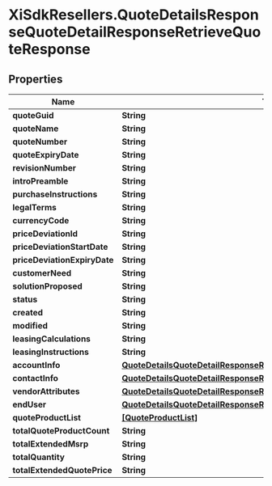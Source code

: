 # XiSdkResellers.QuoteDetailsResponseQuoteDetailResponseRetrieveQuoteResponse

## Properties

Name | Type | Description | Notes
------------ | ------------- | ------------- | -------------
**quoteGuid** | **String** |  | [optional] 
**quoteName** | **String** |  | [optional] 
**quoteNumber** | **String** |  | [optional] 
**quoteExpiryDate** | **String** |  | [optional] 
**revisionNumber** | **String** |  | [optional] 
**introPreamble** | **String** |  | [optional] 
**purchaseInstructions** | **String** |  | [optional] 
**legalTerms** | **String** |  | [optional] 
**currencyCode** | **String** |  | [optional] 
**priceDeviationId** | **String** |  | [optional] 
**priceDeviationStartDate** | **String** |  | [optional] 
**priceDeviationExpiryDate** | **String** |  | [optional] 
**customerNeed** | **String** |  | [optional] 
**solutionProposed** | **String** |  | [optional] 
**status** | **String** |  | [optional] 
**created** | **String** |  | [optional] 
**modified** | **String** |  | [optional] 
**leasingCalculations** | **String** |  | [optional] 
**leasingInstructions** | **String** |  | [optional] 
**accountInfo** | [**QuoteDetailsQuoteDetailResponseRetrieveQuoteResponseAccountInfo**](QuoteDetailsQuoteDetailResponseRetrieveQuoteResponseAccountInfo.md) |  | [optional] 
**contactInfo** | [**QuoteDetailsQuoteDetailResponseRetrieveQuoteResponseContactInfo**](QuoteDetailsQuoteDetailResponseRetrieveQuoteResponseContactInfo.md) |  | [optional] 
**vendorAttributes** | [**QuoteDetailsQuoteDetailResponseRetrieveQuoteResponseVendorAttributes**](QuoteDetailsQuoteDetailResponseRetrieveQuoteResponseVendorAttributes.md) |  | [optional] 
**endUser** | [**QuoteDetailsQuoteDetailResponseRetrieveQuoteResponseEndUser**](QuoteDetailsQuoteDetailResponseRetrieveQuoteResponseEndUser.md) |  | [optional] 
**quoteProductList** | [**[QuoteProductList]**](QuoteProductList.md) |  | [optional] 
**totalQuoteProductCount** | **String** |  | [optional] 
**totalExtendedMsrp** | **String** |  | [optional] 
**totalQuantity** | **String** |  | [optional] 
**totalExtendedQuotePrice** | **String** |  | [optional] 


